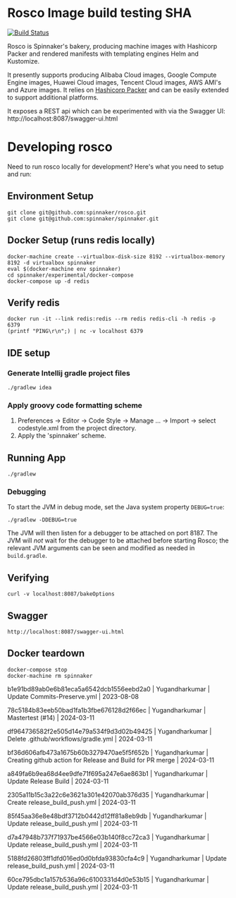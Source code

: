 Rosco Image build testing SHA
===== 
[![Build Status](https://api.travis-ci.org/spinnaker/rosco.svg?branch=master)](https://travis-ci.org/spinnaker/rosco)

Rosco is Spinnaker's bakery, producing machine images with Hashicorp Packer and rendered manifests with templating engines Helm and Kustomize.

It presently supports producing Alibaba Cloud images, Google Compute Engine images, Huawei Cloud images, Tencent Cloud images, AWS AMI's and Azure images. It relies on [Hashicorp Packer](https://www.packer.io/) and can be easily extended to support additional platforms.

It exposes a REST api which can be experimented with via the Swagger UI: http://localhost:8087/swagger-ui.html

# Developing rosco

Need to run rosco locally for development? Here's what you need to setup and run:

## Environment Setup
```
git clone git@github.com:spinnaker/rosco.git
git clone git@github.com:spinnaker/spinnaker.git
```

## Docker Setup (runs redis locally)
```
docker-machine create --virtualbox-disk-size 8192 --virtualbox-memory 8192 -d virtualbox spinnaker
eval $(docker-machine env spinnaker)
cd spinnaker/experimental/docker-compose
docker-compose up -d redis
```

## Verify redis
```
docker run -it --link redis:redis --rm redis redis-cli -h redis -p 6379
(printf "PING\r\n";) | nc -v localhost 6379
```

## IDE setup

### Generate Intellij gradle project files
```
./gradlew idea
```

### Apply groovy code formatting scheme

1) Preferences -> Editor -> Code Style -> Manage ... -> Import -> select codestyle.xml from the project directory.
2) Apply the 'spinnaker' scheme.

## Running App
```
./gradlew
```

### Debugging

To start the JVM in debug mode, set the Java system property `DEBUG=true`:
```
./gradlew -DDEBUG=true
```

The JVM will then listen for a debugger to be attached on port 8187.  The JVM will _not_ wait for the debugger
to be attached before starting Rosco; the relevant JVM arguments can be seen and modified as needed in `build.gradle`.

## Verifying
```
curl -v localhost:8087/bakeOptions
```

## Swagger
```
http://localhost:8087/swagger-ui.html
```

## Docker teardown
```
docker-compose stop
docker-machine rm spinnaker
```



b1e91bd89ab0e6b81eca5a6542dcb1556eebd2a0 | Yugandharkumar | Update Commits-Preserve.yml | 2023-08-08 



78c5184b83eeb50bad1fa1b3fbe676128d2f66ec | Yugandharkumar | Mastertest (#14) | 2024-03-11 


df964736582f2e505d14e79a534f9d3d02b49425 | Yugandharkumar | Delete .github/workflows/gradle.yml | 2024-03-11 


bf36d606afb473a1675b60b3279470ae5f5f652b | Yugandharkumar | Creating github action for Release and Build  for PR merge | 2024-03-11 


a849fa6b9ea68d4ee9dfe71f695a247e6ae863b1 | Yugandharkumar | Update Release Build | 2024-03-11 


2305a11b15c3a22c6e3621a301e42070ab376d35 | Yugandharkumar | Create release_build_push.yml | 2024-03-11 


85f45aa36e8e48bdf3712b0442d12ff81a8eb9db | Yugandharkumar | Update release_build_push.yml | 2024-03-11 


d7a47948b737f71937be4566e03b140f8cc72ca3 | Yugandharkumar | Update release_build_push.yml | 2024-03-11 


5188fd26803ff1dfd016ed0d0bfda93830cfa4c9 | Yugandharkumar | Update release_build_push.yml | 2024-03-11 


60ce795dbc1a157b536a96c6100331d4d0e53b15 | Yugandharkumar | Update release_build_push.yml | 2024-03-11 